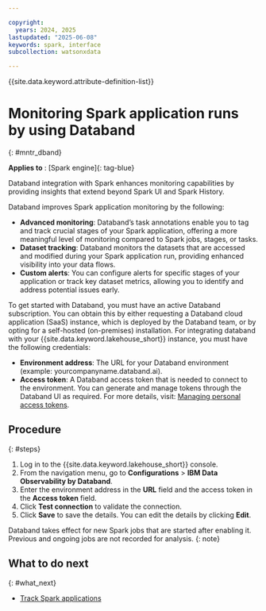 ```yaml
---

copyright:
  years: 2024, 2025
lastupdated: "2025-06-08"
keywords: spark, interface
subcollection: watsonxdata

---
```


{{site.data.keyword.attribute-definition-list}}

# Monitoring Spark application runs by using Databand
{: #mntr_dband}

**Applies to** : [Spark engine]{: tag-blue}


Databand integration with Spark enhances monitoring capabilities by providing insights that extend beyond Spark UI and Spark History.

Databand improves Spark application monitoring by the following:

- **Advanced monitoring**: Databand’s task annotations enable you to tag and track crucial stages of your Spark application, offering a more meaningful level of monitoring compared to Spark jobs, stages, or tasks.
- **Dataset tracking**: Databand monitors the datasets that are accessed and modified during your Spark application run, providing enhanced visibility into your data flows.
- **Custom alerts**: You can configure alerts for specific stages of your application or track key dataset metrics, allowing you to identify and address potential issues early.

To get started with Databand, you must have an active Databand subscription. You can obtain this by either requesting a Databand cloud application (SaaS) instance, which is deployed by the Databand team, or by opting for a self-hosted (on-premises) installation. For integrating databand with your {{site.data.keyword.lakehouse_short}} instance, you must have the following credentials:

- **Environment address**: The URL for your Databand environment (example: yourcompanyname.databand.ai).
- **Access token**: A Databand access token that is needed to connect to the environment. You can generate and manage tokens through the Databand UI as required. For more details, visit: [Managing personal access tokens](https://www.ibm.com/docs/en/dobd?topic=tokens-managing-personal-access).

## Procedure
{: #steps}

1. Log in to the {{site.data.keyword.lakehouse_short}} console.
1. From the navigation menu, go to **Configurations** > **IBM Data Observability by Databand**.
1. Enter the environment address in the **URL** field and the access token in the **Access token** field.
1. Click **Test connection** to validate the connection.
1. Click **Save** to save the details. You can edit the details by clicking **Edit**.

Databand takes effect for new Spark jobs that are started after enabling it. Previous and ongoing jobs are not recorded for analysis.
{: note}

## What to do next
{: #what_next}

- [Track Spark applications](/docs/watsonxdata?topic=watsonxdata-db_trk)
